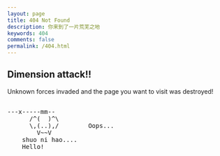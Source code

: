 ```yaml
---
layout: page
title: 404 Not Found
description: 你来到了一片荒芜之地
keywords: 404
comments: false
permalink: /404.html
---
```


## Dimension attack!!

Unknown forces invaded and the page you want to visit was destroyed!

<!----------------------------------------------------------------
         mm
      /^(  )^\                     Ascii arts included in this page:
      \,(..),/                     - R2D2, provided by: http://www.chris.com/
        V~~V                       - Texts, generated from: http://www.network-science.de/ascii/  
                                   http:// cnfeat.github.io
            
------------------------------------------------------------------>

  <style>
    pre {
          background: none;
          border: none;
    }
  </style>

  <pre>         
---x-----mm--
      /^(  )^\
      \,(..),/        Oops...
        V~~V                     
    shuo ni hao....
    Hello! 
    </pre>
